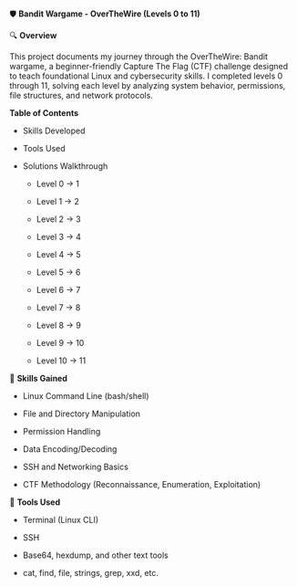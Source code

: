 🛡️ **Bandit Wargame - OverTheWire (Levels 0 to 11)**

🔍 **Overview**

This project documents my journey through the OverTheWire: Bandit wargame, a beginner-friendly Capture The Flag (CTF) challenge designed to teach foundational Linux and cybersecurity skills. I completed levels 0 through 11, solving each level by analyzing system behavior, permissions, file structures, and network protocols.

**Table of Contents**

* Skills Developed

* Tools Used

* Solutions Walkthrough

  * Level 0 → 1

  * Level 1 → 2

  * Level 2 → 3

  * Level 3 → 4

  * Level 4 → 5

  * Level 5 → 6

  * Level 6 → 7

  * Level 7 → 8

  * Level 8 → 9

  * Level 9 → 10

  * Level 10 → 11

🧠 **Skills Gained**

* Linux Command Line (bash/shell)

* File and Directory Manipulation

* Permission Handling

* Data Encoding/Decoding

* SSH and Networking Basics

* CTF Methodology (Reconnaissance, Enumeration, Exploitation)

🧪 **Tools Used**

* Terminal (Linux CLI)

* SSH

* Base64, hexdump, and other text tools

* cat, find, file, strings, grep, xxd, etc.
